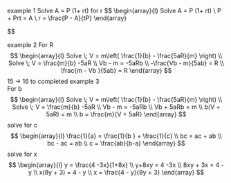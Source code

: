 





example 1  Solve  A  =  P (1+  rt) for r 
$$
\begin{array}{l}
 Solve  A  =  P (1+  rt)  \\
 P  +  Prt  =  A   \\
r =  \frac{P  - A}{tP} 
\end{array}

$$

example 2 
For R 
$$
\begin{array}{l}
 Solve \; V   = m\left( \frac{1}{b}  - \frac{5aR}{m} \right)  \\
 Solve \; V   = \frac{m}{b} -5aR  \\
Vb -  m   = -5aRb    \\
-\frac{Vb -  m}{5ab}  = R    \\
\frac{m  - Vb }{5ab}  = R  
\end{array}
$$
15  ->  16  to completed 
example 3  
For b 
$$
\begin{array}{l}
 Solve \; V   = m\left( \frac{1}{b}  - \frac{5aR}{m} \right)  \\
 Solve \; V   = \frac{m}{b} -5aR  \\
Vb -  m   = -5aRb    \\
Vb +  5aRb     = m        \\
b(V  +  5aR)  = m  \\
b   =  \frac{m}{V  +  5aR} 
\end{array}
$$
solve for c 
$$
\begin{array}{l}
\frac{1}{a}   =  \frac{1}{b }  +  \frac{1}{c}     \\
bc   = ac + ab   \\
bc  -  ac    =  ab  \\
c   = \frac{ab}{b-a}
\end{array}
$$
solve for x 
$$
\begin{array}{l}
y   =  \frac{4 -3x}{1+8x}    \\
y+8xy  = 4 -3x   \\
8xy  + 3x       = 4  - y  \\ 
x(8y  + 3)       = 4  - y  \\
x   = \frac{4  - y}{8y  + 3}
\end{array}
$$